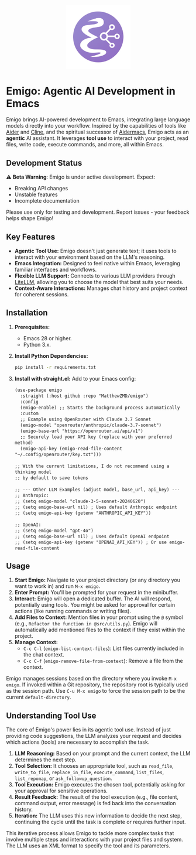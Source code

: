 <p align="center">
  <img style='height: auto; width: 35%; object-fit: contain' src="./Emigo.png">
</p>

# Emigo: Agentic AI Development in Emacs

Emigo brings AI-powered development to Emacs, integrating large language models directly into your workflow. Inspired by the capabilities of tools like [Aider](https://github.com/paul-gauthier/aider) and [Cline](https://github.com/sturdy-dev/cline), and the spiritual successor of [Aidermacs](https://github.com/MatthewZMD/aidermacs), Emigo acts as an **agentic** AI assistant. It leverages **tool use** to interact with your project, read files, write code, execute commands, and more, all within Emacs.

## Development Status

⚠️ **Beta Warning**: Emigo is under active development. Expect:

- Breaking API changes
- Unstable features
- Incomplete documentation

Please use only for testing and development. Report issues - your feedback helps shape Emigo!

## Key Features

*   **Agentic Tool Use:** Emigo doesn't just generate text; it uses tools to interact with your environment based on the LLM's reasoning.
*   **Emacs Integration:** Designed to feel native within Emacs, leveraging familiar interfaces and workflows.
*   **Flexible LLM Support:** Connects to various LLM providers through [LiteLLM](https://github.com/BerriAI/litellm), allowing you to choose the model that best suits your needs.
*   **Context-Aware Interactions:** Manages chat history and project context for coherent sessions.

## Installation

1.  **Prerequisites:**
    *   Emacs 28 or higher.
    *   Python 3.x.
2.  **Install Python Dependencies:**
    ```bash
    pip install -r requirements.txt
    ```
3.  **Install with straight.el:** Add to your Emacs config:

    ```emacs-lisp
    (use-package emigo
      :straight (:host github :repo "MatthewZMD/emigo")
      :config
      (emigo-enable) ;; Starts the background process automatically
      :custom
      ;; Example using OpenRouter with Claude 3.7 Sonnet
      (emigo-model "openrouter/anthropic/claude-3.7-sonnet")
      (emigo-base-url "https://openrouter.ai/api/v1")
      ;; Securely load your API key (replace with your preferred method)
      (emigo-api-key (emigo-read-file-content "~/.config/openrouter/key.txt")))

    ;; With the current limitations, I do not recommend using a thinking model
    ;; by default to save tokens

    ;; --- Other LLM Examples (adjust model, base_url, api_key) ---
    ;; Anthropic:
    ;; (setq emigo-model "claude-3-5-sonnet-20240620")
    ;; (setq emigo-base-url nil) ; Uses default Anthropic endpoint
    ;; (setq emigo-api-key (getenv "ANTHROPIC_API_KEY"))

    ;; OpenAI:
    ;; (setq emigo-model "gpt-4o")
    ;; (setq emigo-base-url nil) ; Uses default OpenAI endpoint
    ;; (setq emigo-api-key (getenv "OPENAI_API_KEY")) ; Or use emigo-read-file-content
    ```

## Usage

1.  **Start Emigo:** Navigate to your project directory (or any directory you want to work in) and run `M-x emigo`.
2.  **Enter Prompt:** You'll be prompted for your request in the minibuffer.
3.  **Interact:** Emigo will open a dedicated buffer. The AI will respond, potentially using tools. You might be asked for approval for certain actions (like running commands or writing files).
4.  **Add Files to Context:** Mention files in your prompt using the `@` symbol (e.g., `Refactor the function in @src/utils.py`). Emigo will automatically add mentioned files to the context if they exist within the project.
5.  **Manage Context:**
    *   `C-c C-l` (`emigo-list-context-files`): List files currently included in the chat context.
    *   `C-c C-f` (`emigo-remove-file-from-context`): Remove a file from the context.

Emigo manages sessions based on the directory where you invoke `M-x emigo`. If invoked within a Git repository, the repository root is typically used as the session path. Use `C-u M-x emigo` to force the session path to be the current `default-directory`.

## Understanding Tool Use

The core of Emigo's power lies in its agentic tool use. Instead of just providing code suggestions, the LLM analyzes your request and decides which actions (tools) are necessary to accomplish the task.

1.  **LLM Reasoning:** Based on your prompt and the current context, the LLM determines the next step.
2.  **Tool Selection:** It chooses an appropriate tool, such as `read_file`, `write_to_file`, `replace_in_file`, `execute_command`, `list_files`, `list_repomap`, or `ask_followup_question`.
3.  **Tool Execution:** Emigo executes the chosen tool, potentially asking for your approval for sensitive operations.
4.  **Result Feedback:** The result of the tool execution (e.g., file content, command output, error message) is fed back into the conversation history.
5.  **Iteration:** The LLM uses this new information to decide the next step, continuing the cycle until the task is complete or requires further input.

This iterative process allows Emigo to tackle more complex tasks that involve multiple steps and interactions with your project files and system. The LLM uses an XML format to specify the tool and its parameters.
